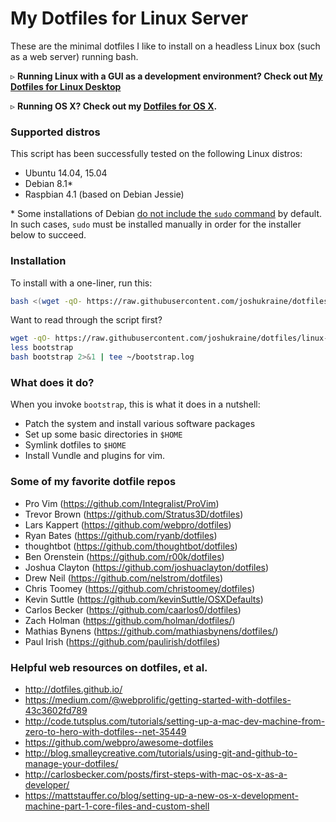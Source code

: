 # My Dotfiles for Linux Server

These are the minimal dotfiles I like to install on a headless Linux box (such as a web server) running bash.

&#9657; **Running Linux with a GUI as a development environment? Check out [My Dotfiles for Linux Desktop](https://github.com/joshukraine/dotfiles/tree/linux-desktop)**

&#9657; **Running OS X? Check out my [Dotfiles for OS X](https://github.com/joshukraine/dotfiles).**

### Supported distros

This script has been successfully tested on the following Linux distros:

* Ubuntu 14.04, 15.04
* Debian 8.1&#42;
* Raspbian 4.1 (based on Debian Jessie)

&#42; Some installations of Debian [do not include the `sudo` command](https://github.com/gitlabhq/gitlabhq/blob/master/doc/install/installation.md#1-packages--dependencies) by default. In such cases, `sudo` must be installed manually in order for the installer below to succeed.

### Installation

To install with a one-liner, run this:

```sh
bash <(wget -qO- https://raw.githubusercontent.com/joshukraine/dotfiles/linux-server/bootstrap) 2>&1 | tee ~/bootstrap.log
```

Want to read through the script first?

```sh
wget -qO- https://raw.githubusercontent.com/joshukraine/dotfiles/linux-server/bootstrap > bootstrap
less bootstrap
bash bootstrap 2>&1 | tee ~/bootstrap.log
```

### What does it do?

When you invoke `bootstrap`, this is what it does in a nutshell:

* Patch the system and install various software packages
* Set up some basic directories in `$HOME`
* Symlink dotfiles to `$HOME`
* Install Vundle and plugins for vim.


### Some of my favorite dotfile repos

* Pro Vim (https://github.com/Integralist/ProVim)
* Trevor Brown (https://github.com/Stratus3D/dotfiles)
* Lars Kappert (https://github.com/webpro/dotfiles)
* Ryan Bates (https://github.com/ryanb/dotfiles)
* thoughtbot (https://github.com/thoughtbot/dotfiles)
* Ben Orenstein (https://github.com/r00k/dotfiles)
* Joshua Clayton (https://github.com/joshuaclayton/dotfiles)
* Drew Neil (https://github.com/nelstrom/dotfiles)
* Chris Toomey (https://github.com/christoomey/dotfiles)
* Kevin Suttle (https://github.com/kevinSuttle/OSXDefaults)
* Carlos Becker (https://github.com/caarlos0/dotfiles)
* Zach Holman (https://github.com/holman/dotfiles/)
* Mathias Bynens (https://github.com/mathiasbynens/dotfiles/)
* Paul Irish (https://github.com/paulirish/dotfiles)


### Helpful web resources on dotfiles, et al.

* http://dotfiles.github.io/
* https://medium.com/@webprolific/getting-started-with-dotfiles-43c3602fd789
* http://code.tutsplus.com/tutorials/setting-up-a-mac-dev-machine-from-zero-to-hero-with-dotfiles--net-35449
* https://github.com/webpro/awesome-dotfiles
* http://blog.smalleycreative.com/tutorials/using-git-and-github-to-manage-your-dotfiles/
* http://carlosbecker.com/posts/first-steps-with-mac-os-x-as-a-developer/
* https://mattstauffer.co/blog/setting-up-a-new-os-x-development-machine-part-1-core-files-and-custom-shell
